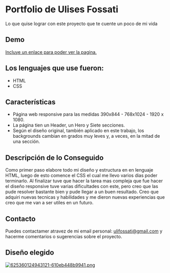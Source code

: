 # Portfolio de Ulises Fossati

Lo que quise lograr con este proyecto que te cuente un poco de mi vida

## Demo

[Incluye un enlace para poder ver la pagina.]()

## Los lenguajes que use fueron:

- HTML
- CSS

## Características

- Página web responsive para las medidas 390x844 - 768x1024 - 1920 x 1080.
- La página tien un Header, un Hero y Siete secciones.
- Según el diseño original, también aplicado en este trabajo, los backgrounds cambian en grados muy leves y, a veces, en la mitad de una sección.

## Descripción de lo Conseguido
Como primer paso elabore todo mi diseño y estructura en en lenguaje HTML, luego de esto comence el CSS el cual me llevo varios dias poder terminarlo. Al finalizar tuve que hacer la tarea mas compleja que fue hacer el diseño responsive tuve varias dificultades con este, pero creo que las pude resolver bastante bien y pude llegar a un buen resultado. Creo que adquiri nuevas tecnicas y habilidades y me dieron nuevas experiencias que creo que me van a ser utiles en un futuro.



## Contacto

Puedes contactamer atravez de mi email personal: ulifossati@gmail.com y hacerme comentarios o sugerencias sobre el proyecto.

## Diseño elegido


[![625360124943121-610eb448b9941.png](https://i.postimg.cc/G3PwdNBn/625360124943121-610eb448b9941.png)](https://postimg.cc/nMLw13Y3)

